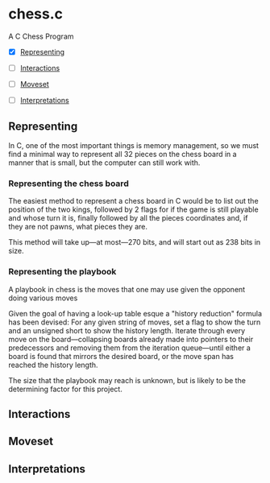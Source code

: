 # chess.c
  A C Chess Program
  
  - [x] [Representing](#Representing)
  - [ ] [Interactions](#Interactions)
  - [ ] [Moveset](#Moveset)
  - [ ] [Interpretations](#Interpretations)





## Representing
  In C, one of the most important things is memory management, so we must find a minimal way to represent all 32 pieces on the chess board in a manner that is small, but the computer can still work with.
  
  ### Representing the chess board
  The easiest method to represent a chess board in C would be to list out the position of the two kings, followed by 2 flags for if the game is still playable and whose turn it is, finally followed by all the pieces coordinates and, if they are not pawns, what pieces they are.
  
  This method will take up—at most—270 bits, and will start out as 238 bits in size.


  
  ### Representing the playbook
  A playbook in chess is the moves that one may use given the opponent doing various moves

  Given the goal of having a look-up table esque a "history reduction" formula has been devised:
  For any given string of moves, set a flag to show the turn and an unsigned short to show the history length. Iterate through every move on the board—collapsing boards already made into pointers to their predecessors and removing them from the iteration queue—until either a board is found that mirrors the desired board, or the move span has reached the history length.  

  The size that the playbook may reach is unknown, but is likely to be the determining factor for this project.





## Interactions





## Moveset





## Interpretations

